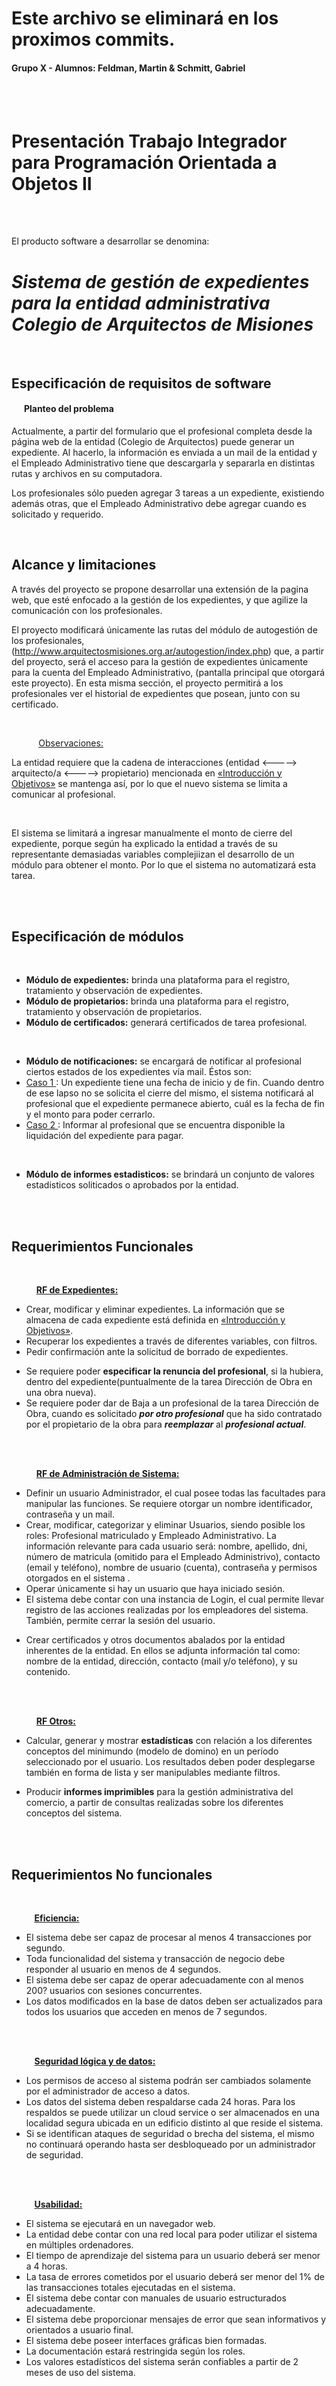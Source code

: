 <!---Para subrayar:     <span style="text-decoration: underline">   </span>        ---> 
 <!---Para subrayar + negrita:    **<span style="text-decoration: underline">   </span>**         ---> 
<!---Para centrar:     <span style="text-align: center"> </span>  --->

# Este archivo se eliminará en los proximos commits. 



####  Grupo X - Alumnos: Feldman, Martin & Schmitt, Gabriel   
<br/> <br/> 


# **Presentación Trabajo Integrador para Programación Orientada a Objetos II**

<br/> <br/>



El producto software a desarrollar se denomina:

# ***Sistema de gestión de expedientes para la entidad  administrativa Colegio de Arquitectos de Misiones***

<br/> 


##  Especificación de requisitos de software


#### &nbsp;&nbsp; &nbsp;&nbsp; <a name="planteoDelProblema"></a> **Planteo del problema** 

Actualmente, a partir del formulario que el profesional completa desde la página web de la entidad (Colegio de Arquitectos) puede generar un expediente. Al hacerlo, la información es enviada a un mail de la entidad y el Empleado Administrativo tiene que descargarla y separarla en distintas rutas y  archivos en su computadora.

Los profesionales sólo pueden agregar 3 tareas a un expediente, existiendo además otras, que el Empleado Administrativo debe agregar cuando es solicitado y requerido.

<br/>













## **Alcance y limitaciones**

A través del proyecto se propone desarrollar una extensión de la pagina web, que esté enfocado a la gestión de los expedientes, y que agilize la comunicación con los profesionales. 

El proyecto modificará únicamente las rutas del módulo de autogestión de los profesionales, (http://www.arquitectosmisiones.org.ar/autogestion/index.php) que, a partir del proyecto, será el acceso para la gestión de expedientes únicamente para la cuenta del Empleado Administrativo, (pantalla principal que otorgará este proyecto).  En esta misma sección, el proyecto permitirá a los profesionales ver el historial de expedientes que posean, junto con su certificado. 

<br/> 




&nbsp;&nbsp; &nbsp;&nbsp; &nbsp;&nbsp; &nbsp;&nbsp;<span style="text-decoration: underline">Observaciones: </span> 

La entidad requiere que la cadena de interacciones                                                    (entidad <-----> arquitecto/a <-----> propietario) mencionada en                           [«Introducción y Objetivos»](#intro) se mantenga así, por lo que el nuevo sistema se limita a comunicar al profesional. 


<br/>

El sistema se limitará a ingresar manualmente el monto de cierre del expediente, porque según ha explicado la entidad a través de su representante demasiadas variables complejiizan el desarrollo de un módulo para obtener el monto. Por lo que el sistema no automatizará esta tarea.

<br/> <br/>




## **Especificación de módulos**
<br/> 

- **Módulo de expedientes:** brinda una plataforma para el registro, tratamiento y observación de expedientes. 
- **Módulo de propietarios:** brinda una plataforma para el registro, tratamiento y observación de propietarios. 
- **Módulo de certificados:** generará certificados de tarea profesional.

<br/>

- **Módulo de notificaciones:** se encargará de notificar al profesional ciertos estados de los expedientes vía mail. Éstos son: 
- <span style="text-decoration: underline"> Caso 1 </span>: Un expediente tiene una fecha de inicio y de fin. Cuando dentro de ese lapso  no se solicita el cierre del mismo, el sistema notificará al profesional que el expediente permanece abierto, cuál es la fecha de fin y el monto para poder cerrarlo.
- <span style="text-decoration: underline"> Caso 2 </span>: Informar al profesional que se encuentra disponible la liquidación del expediente para pagar. 

<br/>

- **Módulo de informes estadisticos:** se brindará un conjunto de valores estadisticos soliticados o aprobados por la entidad.


<br/> <br/>




## **Requerimientos Funcionales**
<br/>

**&nbsp;&nbsp; &nbsp;&nbsp; &nbsp;&nbsp; &nbsp;&nbsp;  <span style="text-decoration: underline"> RF de Expedientes: </span>**


- Crear, modificar y eliminar expedientes. La información que se almacena de cada expediente está definida en [«Introducción y Objetivos»](#intro).
- Recuperar los expedientes a través de diferentes variables, con filtros.
- Pedir confirmación ante la solicitud de borrado de expedientes. 

<!--Add Bussiness Logic Here : -->
- Se requiere poder **especificar la renuncia del profesional**, si la hubiera, dentro del expediente(puntualmente de la tarea Dirección de Obra en una obra nueva).
- Se requiere poder dar de Baja a un profesional de la tarea Dirección de Obra, cuando es solicitado ***por otro profesional*** que ha sido contratado por el propietario de la obra para ***reemplazar*** al ***profesional actual***.  



<br/> <br/>



**&nbsp;&nbsp; &nbsp;&nbsp; &nbsp;&nbsp; &nbsp;&nbsp;  <span style="text-decoration: underline"> RF de Administración de Sistema: </span>**


- Definir un usuario Administrador, el cual posee todas las facultades para manipular las funciones. Se requiere otorgar un nombre identificador, contraseña y un mail. 
- Crear, modificar, categorizar y eliminar Usuarios, siendo posible los roles: Profesional matriculado y Empleado Administrativo. La información relevante para cada usuario será: 
nombre, apellido, dni, número de matricula (omitido para el Empleado Administrivo), contacto (email y teléfono), nombre de usuario (cuenta), contraseña y permisos otorgados en el sistema  . 
- Operar únicamente si hay un usuario que haya iniciado sesión.
- El sistema debe contar con una instancia de Login, el cual permite llevar registro de las acciones realizadas por los empleadores del sistema. También, permite cerrar la sesión del usuario.

<!--Add Bussiness Logic Here : -->
- Crear certificados  y otros documentos  abalados por la entidad inherentes de la entidad. En ellos se adjunta información tal como: nombre de la entidad, dirección, contacto (mail y/o teléfono), y su contenido.

<br/> <br/>



**&nbsp;&nbsp; &nbsp;&nbsp; &nbsp;&nbsp; &nbsp;&nbsp;  <span style="text-decoration: underline"> RF Otros: </span>**


- Calcular, generar y mostrar **estadísticas** con relación a los diferentes conceptos del minimundo (modelo de domino) en un período seleccionado por el usuario. Los resultados deben poder desplegarse también en forma de lista y ser manipulables mediante filtros.


- Producir **informes imprimibles** para la gestión administrativa del comercio, a partir de consultas realizadas sobre los diferentes conceptos del sistema.
  

<br/> <br/>





## **Requerimientos No funcionales** 
<br/>


**&nbsp;&nbsp; &nbsp;&nbsp; &nbsp;&nbsp; &nbsp;&nbsp;<span style="text-decoration: underline">Eficiencia: </span>**


- El sistema debe ser capaz de procesar al menos 4 transacciones por segundo.
- Toda funcionalidad del sistema y transacción de negocio debe responder al usuario en menos de 4 segundos.
- El sistema debe ser capaz de operar adecuadamente con al menos 200? usuarios con sesiones concurrentes.
- Los datos modificados en la base de datos deben ser actualizados para todos los usuarios que acceden en menos de 7 segundos.

<br/> <br/>


**&nbsp;&nbsp; &nbsp;&nbsp; &nbsp;&nbsp; &nbsp;&nbsp;<span style="text-decoration: underline">Seguridad lógica y de datos: </span>**


- Los permisos de acceso al sistema podrán ser cambiados solamente por el administrador de acceso a datos.
- Los datos del sistema deben respaldarse cada 24 horas. Para los respaldos se puede utilizar un cloud service o ser almacenados en una localidad segura ubicada en un edificio distinto al que reside el sistema.
- Si se identifican ataques de seguridad o brecha del sistema, el mismo no continuará operando hasta ser desbloqueado por un administrador de seguridad.

<br/> <br/>

**&nbsp;&nbsp; &nbsp;&nbsp; &nbsp;&nbsp; &nbsp;&nbsp;<span style="text-decoration: underline">Usabilidad: </span>**


- El sistema se ejecutará en un navegador web.
- La entidad debe contar con una red local para poder utilizar el sistema en múltiples ordenadores. 
- El tiempo de aprendizaje del sistema para un usuario deberá ser menor a 4 horas.
- La tasa de errores cometidos por el usuario deberá ser menor del 1% de las transacciones totales ejecutadas en el sistema.
- El sistema debe contar con manuales de usuario estructurados adecuadamente.
- El sistema debe proporcionar mensajes de error que sean informativos y orientados a usuario final.
- El sistema debe poseer interfaces gráficas bien formadas.
- La documentación estará restringida según los roles. 
- Los valores estadísticos del sistema serán confiables a partir de 2 meses de uso del sistema.

<br/> <br/>


